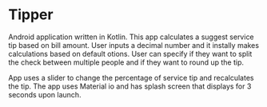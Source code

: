 # Tipper

Android application written in Kotlin. This app calculates a suggest service tip based on bill amount. 
User inputs a decimal number and it instally makes calculations based on default otions. User can specify if they want to
split the check between multiple people and if they want to round up the tip.

App uses a slider to change the percentage of service tip and recalculates the tip. The app uses Material
io and has splash screen that displays for 3 seconds upon launch.

